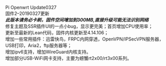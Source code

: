 Pi Openwrt Update0327  
固件2–20190327更新  
***此版本请务必卡刷，固件空间增加到300MB,直接升级可能无法识别网络***  
修复主题及SSR插件UI的一点小bug，显示更完美；首页增加CPU使用率；  
更新至最新的Lean代码，固件内核更新至4.14.106；  
增加一些常用插件：迅雷快鸟，FRPC内网穿透，OpenVPN/IPSecVPN服务器，USB打印，Aria2，ftp服务器等；  
增加ipv6支持，增加WireGuard内核支持。  
增加部分USB-WiFi网卡支持，主要为螃蟹rt2x00/rt3x00系列。  
